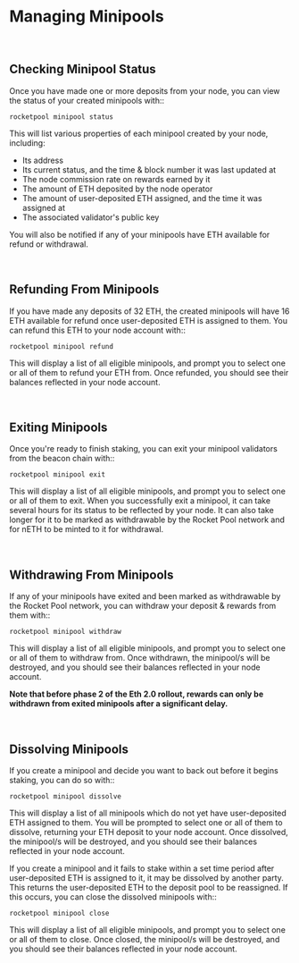# Managing Minipools

<br>

## Checking Minipool Status


Once you have made one or more deposits from your node, you can view the status of your created minipools with::

```
rocketpool minipool status
```

This will list various properties of each minipool created by your node, including:

* Its address
* Its current status, and the time & block number it was last updated at
* The node commission rate on rewards earned by it
* The amount of ETH deposited by the node operator
* The amount of user-deposited ETH assigned, and the time it was assigned at
* The associated validator's public key

You will also be notified if any of your minipools have ETH available for refund or withdrawal.


<br>

## Refunding From Minipools

If you have made any deposits of 32 ETH, the created minipools will have 16 ETH available for refund once user-deposited ETH is assigned to them.
You can refund this ETH to your node account with::

```
rocketpool minipool refund
```

This will display a list of all eligible minipools, and prompt you to select one or all of them to refund your ETH from.
Once refunded, you should see their balances reflected in your node account.


<br>

## Exiting Minipools

Once you're ready to finish staking, you can exit your minipool validators from the beacon chain with::

```
rocketpool minipool exit
```

This will display a list of all eligible minipools, and prompt you to select one or all of them to exit.
When you successfully exit a minipool, it can take several hours for its status to be reflected by your node.
It can also take longer for it to be marked as withdrawable by the Rocket Pool network and for nETH to be minted to it for withdrawal.


<br>

## Withdrawing From Minipools

If any of your minipools have exited and been marked as withdrawable by the Rocket Pool network, you can withdraw your deposit & rewards from them with::

```
rocketpool minipool withdraw
```

This will display a list of all eligible minipools, and prompt you to select one or all of them to withdraw from.
Once withdrawn, the minipool/s will be destroyed, and you should see their balances reflected in your node account.

**Note that before phase 2 of the Eth 2.0 rollout, rewards can only be withdrawn from exited minipools after a significant delay.**


<br>

## Dissolving Minipools

If you create a minipool and decide you want to back out before it begins staking, you can do so with::

```
rocketpool minipool dissolve
```

This will display a list of all minipools which do not yet have user-deposited ETH assigned to them.
You will be prompted to select one or all of them to dissolve, returning your ETH deposit to your node account.
Once dissolved, the minipool/s will be destroyed, and you should see their balances reflected in your node account.

If you create a minipool and it fails to stake within a set time period after user-deposited ETH is assigned to it, it may be dissolved by another party.
This returns the user-deposited ETH to the deposit pool to be reassigned.
If this occurs, you can close the dissolved minipools with::

```
rocketpool minipool close
```

This will display a list of all eligible minipools, and prompt you to select one or all of them to close.
Once closed, the minipool/s will be destroyed, and you should see their balances reflected in your node account.
